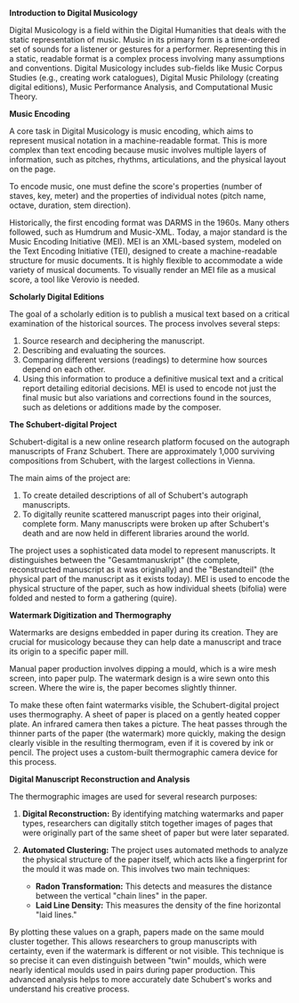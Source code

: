 **Introduction to Digital Musicology**

Digital Musicology is a field within the Digital Humanities that deals with the static representation of music. Music in its primary form is a time-ordered set of sounds for a listener or gestures for a performer. Representing this in a static, readable format is a complex process involving many assumptions and conventions. Digital Musicology includes sub-fields like Music Corpus Studies (e.g., creating work catalogues), Digital Music Philology (creating digital editions), Music Performance Analysis, and Computational Music Theory.

**Music Encoding**

A core task in Digital Musicology is music encoding, which aims to represent musical notation in a machine-readable format. This is more complex than text encoding because music involves multiple layers of information, such as pitches, rhythms, articulations, and the physical layout on the page.

To encode music, one must define the score's properties (number of staves, key, meter) and the properties of individual notes (pitch name, octave, duration, stem direction).

Historically, the first encoding format was DARMS in the 1960s. Many others followed, such as Humdrum and Music-XML. Today, a major standard is the Music Encoding Initiative (MEI). MEI is an XML-based system, modeled on the Text Encoding Initiative (TEI), designed to create a machine-readable structure for music documents. It is highly flexible to accommodate a wide variety of musical documents. To visually render an MEI file as a musical score, a tool like Verovio is needed.

**Scholarly Digital Editions**

The goal of a scholarly edition is to publish a musical text based on a critical examination of the historical sources. The process involves several steps:
1. Source research and deciphering the manuscript.
2. Describing and evaluating the sources.
3. Comparing different versions (readings) to determine how sources depend on each other.
4. Using this information to produce a definitive musical text and a critical report detailing editorial decisions.
MEI is used to encode not just the final music but also variations and corrections found in the sources, such as deletions or additions made by the composer.

**The Schubert-digital Project**

Schubert-digital is a new online research platform focused on the autograph manuscripts of Franz Schubert. There are approximately 1,000 surviving compositions from Schubert, with the largest collections in Vienna.

The main aims of the project are:
1.  To create detailed descriptions of all of Schubert's autograph manuscripts.
2.  To digitally reunite scattered manuscript pages into their original, complete form. Many manuscripts were broken up after Schubert's death and are now held in different libraries around the world.

The project uses a sophisticated data model to represent manuscripts. It distinguishes between the "Gesamtmanuskript" (the complete, reconstructed manuscript as it was originally) and the "Bestandteil" (the physical part of the manuscript as it exists today). MEI is used to encode the physical structure of the paper, such as how individual sheets (bifolia) were folded and nested to form a gathering (quire).

**Watermark Digitization and Thermography**

Watermarks are designs embedded in paper during its creation. They are crucial for musicology because they can help date a manuscript and trace its origin to a specific paper mill.

Manual paper production involves dipping a mould, which is a wire mesh screen, into paper pulp. The watermark design is a wire sewn onto this screen. Where the wire is, the paper becomes slightly thinner.

To make these often faint watermarks visible, the Schubert-digital project uses thermography. A sheet of paper is placed on a gently heated copper plate. An infrared camera then takes a picture. The heat passes through the thinner parts of the paper (the watermark) more quickly, making the design clearly visible in the resulting thermogram, even if it is covered by ink or pencil. The project uses a custom-built thermographic camera device for this process.

**Digital Manuscript Reconstruction and Analysis**

The thermographic images are used for several research purposes:

1.  **Digital Reconstruction:** By identifying matching watermarks and paper types, researchers can digitally stitch together images of pages that were originally part of the same sheet of paper but were later separated.

2.  **Automated Clustering:** The project uses automated methods to analyze the physical structure of the paper itself, which acts like a fingerprint for the mould it was made on. This involves two main techniques:
    * **Radon Transformation:** This detects and measures the distance between the vertical "chain lines" in the paper.
    * **Laid Line Density:** This measures the density of the fine horizontal "laid lines."

By plotting these values on a graph, papers made on the same mould cluster together. This allows researchers to group manuscripts with certainty, even if the watermark is different or not visible. This technique is so precise it can even distinguish between "twin" moulds, which were nearly identical moulds used in pairs during paper production. This advanced analysis helps to more accurately date Schubert's works and understand his creative process.